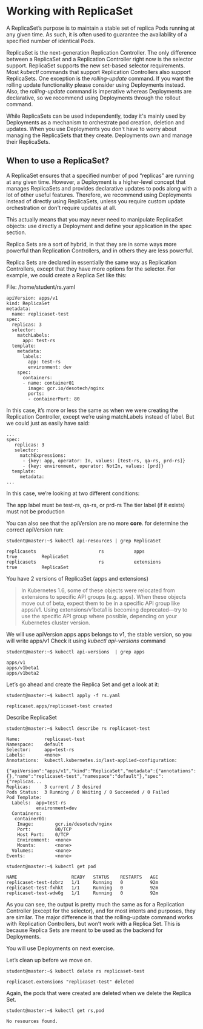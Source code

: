 # Working with ReplicaSet

A ReplicaSet’s purpose is to maintain a stable set of replica Pods running at any given time. As such, it is often used to guarantee the availability of a specified number of identical Pods.

ReplicaSet is the next-generation Replication Controller. The only difference between a ReplicaSet and a Replication Controller right now is the selector support. ReplicaSet supports the new set-based selector requirements.
Most *kubectl* commands that support Replication Controllers also support ReplicaSets. One exception is the *rolling-update* command. If you want the rolling update functionality please consider using Deployments instead. Also, the *rolling-update* command is imperative whereas Deployments are declarative, so we recommend using Deployments through the rollout command.

While ReplicaSets can be used independently, today it's mainly used by Deployments as a mechanism to orchestrate pod creation, deletion and updates. When you use Deployments you don't have to worry about managing the ReplicaSets that they create. Deployments own and manage their ReplicaSets.

## When to use a ReplicaSet?

A ReplicaSet ensures that a specified number of pod “replicas” are running at any given time. However, a Deployment is a higher-level concept that manages ReplicaSets and provides declarative updates to pods along with a lot of other useful features. Therefore, we recommend using Deployments instead of directly using ReplicaSets, unless you require custom update orchestration or don't require updates at all.

This actually means that you may never need to manipulate ReplicaSet objects: use directly a Deployment and define your application in the spec section.

Replica Sets are a sort of hybrid, in that they are in some ways more powerful than Replication Controllers, and in others they are less powerful.

Replica Sets are declared in essentially the same way as Replication Controllers, except that they have more options for the selector.  For example, we could create a Replica Set like this:

File: /home/student/rs.yaml
```
apiVersion: apps/v1
kind: ReplicaSet
metadata:
  name: replicaset-test
spec:
  replicas: 3
  selector:
    matchLabels:
      app: test-rs
  template:
    metadata:
      labels:
        app: test-rs
        environment: dev
    spec:
      containers:
      - name: container01
        image: gcr.io/desotech/nginx
        ports:
        - containerPort: 80
```

In this case, it’s more or less the same as when we were creating the Replication Controller, except we’re using matchLabels instead of label.  But we could just as easily have said:
```
...
spec:
   replicas: 3
   selector:
     matchExpressions:
      - {key: app, operator: In, values: [test-rs, qa-rs, prd-rs]}
      - {key: environment, operator: NotIn, values: [prd]}
  template:
     metadata:
...
```

In this case, we’re looking at two different conditions:

The app label must be test-rs, qa-rs, or prd-rs
The tier label (if it exists) must not be production

You can also see that the apiVersion are no more __core__.
for determine the correct apiVersion run:
```
student@master:~$ kubectl api-resources | grep ReplicaSet
```
```
replicasets                       rs           apps                           true         ReplicaSet
replicasets                       rs           extensions                     true         ReplicaSet
```

You have 2 versions of ReplicaSet (apps and extensions)
>In Kubernetes 1.6, some of these objects were relocated from extensions to specific API groups (e.g. apps). When these objects move out of beta, expect them to be in a specific API group like apps/v1. Using extensions/v1beta1 is becoming deprecated—try to use the specific API group where possible, depending on your Kubernetes cluster version.

We will use apiVersion apps
apps belongs to v1, the stable version, so you will write apps/v1
Check it using *kubectl api-versions* command
```
student@master:~$ kubectl api-versions  | grep apps
```

```
apps/v1
apps/v1beta1
apps/v1beta2
```
Let’s go ahead and create the Replica Set and get a look at it:

```
student@master:~$ kubectl apply -f rs.yaml
```
```
replicaset.apps/replicaset-test created
```
Describe ReplicaSet

```
student@master:~$ kubectl describe rs replicaset-test
```

```
Name:         replicaset-test
Namespace:    default
Selector:     app=test-rs
Labels:       <none>
Annotations:  kubectl.kubernetes.io/last-applied-configuration:
                {"apiVersion":"apps/v1","kind":"ReplicaSet","metadata":{"annotations":{},"name":"replicaset-test","namespace":"default"},"spec":{"replicas...
Replicas:     3 current / 3 desired
Pods Status:  3 Running / 0 Waiting / 0 Succeeded / 0 Failed
Pod Template:
  Labels:  app=test-rs
           environment=dev
  Containers:
   container01:
    Image:        gcr.io/desotech/nginx
    Port:         80/TCP
    Host Port:    0/TCP
    Environment:  <none>
    Mounts:       <none>
  Volumes:        <none>
Events:           <none>
```
```
student@master:~$ kubectl get pod
```
```
NAME                    READY   STATUS    RESTARTS   AGE
replicaset-test-4zbrz   1/1     Running   0          92m
replicaset-test-fxhkt   1/1     Running   0          92m
replicaset-test-wdw6g   1/1     Running   0          92m
```

As you can see, the output is pretty much the same as for a Replication Controller (except for the selector), and for most intents and purposes, they are similar.  The major difference is that the rolling-update command works with Replication Controllers, but won’t work with a Replica Set.  This is because Replica Sets are meant to be used as the backend for Deployments.

You will use Deployments on next exercise.

Let’s clean up before we move on.
```
student@master:~$ kubectl delete rs replicaset-test
```
```
replicaset.extensions "replicaset-test" deleted
```
Again, the pods that were created are deleted when we delete the Replica Set.
```
student@master:~$ kubectl get rs,pod
```
```
No resources found.
```
